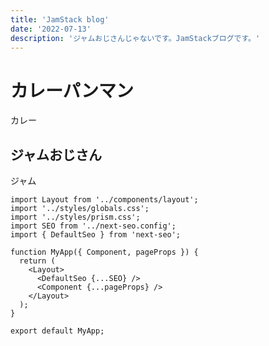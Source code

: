 ```yaml
---
title: 'JamStack blog'
date: '2022-07-13'
description: 'ジャムおじさんじゃないです。JamStackブログです。'
---
```


# カレーパンマン

カレー

## ジャムおじさん

ジャム

```js[class="line-numbers"]
import Layout from '../components/layout';
import '../styles/globals.css';
import '../styles/prism.css';
import SEO from '../next-seo.config';
import { DefaultSeo } from 'next-seo';

function MyApp({ Component, pageProps }) {
  return (
    <Layout>
      <DefaultSeo {...SEO} />
      <Component {...pageProps} />
    </Layout>
  );
}

export default MyApp;
```